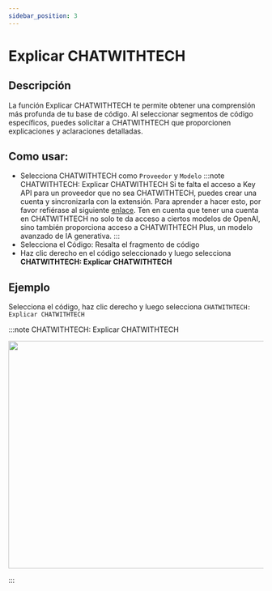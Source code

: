 ```yaml
---
sidebar_position: 3
---
```


# Explicar CHATWITHTECH

## Descripción
La función Explicar CHATWITHTECH te permite obtener una comprensión más profunda de tu base de código. Al seleccionar segmentos de código específicos, puedes solicitar a CHATWITHTECH que proporcionen explicaciones y aclaraciones detalladas.

## Como usar:
- Selecciona CHATWITHTECH como `Proveedor` y `Modelo`
:::note CHATWITHTECH: Explicar CHATWITHTECH
Si te falta el acceso a Key API para un proveedor que no sea CHATWITHTECH, puedes crear una cuenta y sincronizarla con la extensión. Para aprender a hacer esto, por favor refiérase al siguiente [enlace](https://intercom.help/CHATWITHTECH/es/articles/8699317-connect-with-CHATWITHTECH-new-extension). Ten en cuenta que tener una cuenta en CHATWITHTECH no solo te da acceso a ciertos modelos de  OpenAI, sino también proporciona acceso a CHATWITHTECH Plus, un modelo avanzado de IA generativa.
:::
- Selecciona el Código: Resalta el fragmento de código
- Haz clic derecho en el código seleccionado y luego selecciona **CHATWITHTECH: Explicar CHATWITHTECH**

## Ejemplo
Selecciona el código, haz clic derecho y luego selecciona `CHATWITHTECH: Explicar CHATWITHTECH`

:::note CHATWITHTECH: Explicar CHATWITHTECH
<p align="center">
  <img width="700" height="450" src="https://github.com/davila7/code-gpt-docs/assets/37567214/028b1e5e-3631-460c-9b89-2307d4aa4568" />
</p>
:::
